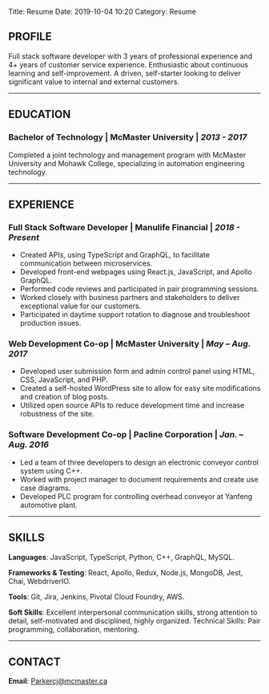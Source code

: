 Title: Resume
Date: 2019-10-04 10:20
Category: Resume

## PROFILE

Full stack software developer with 3 years of professional experience and 4+ years of customer service experience. Enthusiastic about continuous learning and self-improvement. A driven, self-starter looking to deliver significant value to internal and external customers.

---

## EDUCATION

### Bachelor of Technology | McMaster University | _2013 - 2017_

Completed a joint technology and management program with McMaster University and Mohawk College, specializing in automation engineering technology.

---

## EXPERIENCE

### Full Stack Software Developer | Manulife Financial | _2018 - Present_

- Created APIs, using TypeScript and GraphQL, to facilitate communication between microservices.
- Developed front-end webpages using React.js, JavaScript, and Apollo GraphQL.
- Performed code reviews and participated in pair programming sessions.
- Worked closely with business partners and stakeholders to deliver exceptional value for our customers.
- Participated in daytime support rotation to diagnose and troubleshoot production issues.

### Web Development Co-op | McMaster University | _May – Aug. 2017_

- Developed user submission form and admin control panel using HTML, CSS, JavaScript, and PHP.
- Created a self-hosted WordPress site to allow for easy site modifications and creation of blog posts.
- Utilized open source APIs to reduce development time and increase robustness of the site.

### Software Development Co-op | Pacline Corporation | _Jan. – Aug. 2016_

- Led a team of three developers to design an electronic conveyor control system using C++.
- Worked with project manager to document requirements and create use case diagrams.
- Developed PLC program for controlling overhead conveyor at Yanfeng automotive plant.

---

## SKILLS

**Languages**: JavaScript, TypeScript, Python, C++, GraphQL, MySQL.

**Frameworks & Testing**: React, Apollo, Redux, Node.js, MongoDB, Jest, Chai, WebdriverIO.

**Tools**: Git, Jira, Jenkins, Pivotal Cloud Foundry, AWS.

**Soft Skills**: Excellent interpersonal communication skills, strong attention to detail, self-motivated and disciplined, highly organized. Technical Skills: Pair programming, collaboration, mentoring.

---

## CONTACT

**Email**: [Parkercj@mcmaster.ca](mailto:Parkercj@mcmaster.ca)
